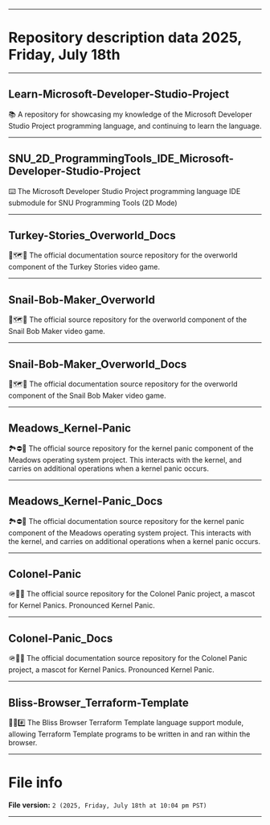 
***

# Repository description data 2025, Friday, July 18th

---

## Learn-Microsoft-Developer-Studio-Project

📚️ A repository for showcasing my knowledge of the Microsoft Developer Studio Project programming language, and continuing to learn the language. 

---

## SNU_2D_ProgrammingTools_IDE_Microsoft-Developer-Studio-Project

⌨️ The Microsoft Developer Studio Project programming language IDE submodule for SNU Programming Tools (2D Mode)

---

## Turkey-Stories_Overworld_Docs

🦃️🗺️📖️ The official documentation source repository for the overworld component of the Turkey Stories video game.

---

## Snail-Bob-Maker_Overworld

🐌️🗺️💾️ The official source repository for the overworld component of the Snail Bob Maker video game.

---

## Snail-Bob-Maker_Overworld_Docs

🐌️🗺️📖️ The official documentation source repository for the overworld component of the Snail Bob Maker video game.

---

## Meadows_Kernel-Panic

🏞️⛔️💾️ The official source repository for the kernel panic component of the Meadows operating system project. This interacts with the kernel, and carries on additional operations when a kernel panic occurs.

---

## Meadows_Kernel-Panic_Docs

🏞️⛔️📖️ The official documentation source repository for the kernel panic component of the Meadows operating system project. This interacts with the kernel, and carries on additional operations when a kernel panic occurs.

---

## Colonel-Panic

🪖️🐧️💾️ The official source repository for the Colonel Panic project, a mascot for Kernel Panics. Pronounced Kernel Panic.

---

## Colonel-Panic_Docs

🪖️🐧️📖️ The official documentation source repository for the Colonel Panic project, a mascot for Kernel Panics. Pronounced Kernel Panic.

---

## Bliss-Browser_Terraform-Template

🌳️🌐️#️⃣️ The Bliss Browser Terraform Template language support module, allowing Terraform Template programs to be written in and ran within the browser.

***

# File info

**File version:** `2 (2025, Friday, July 18th at 10:04 pm PST)`

***

